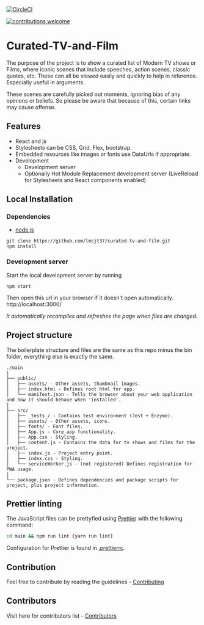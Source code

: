 [![CircleCI](https://circleci.com/gh/lmcjt37/curated-tv-and-film.svg?style=svg)](https://circleci.com/gh/lmcjt37/curated-tv-and-film)

[![contributions welcome](https://img.shields.io/badge/contributions-welcome-brightgreen.svg?style=flat)](https://github.com/lmcjt37/curated-tv-and-film/issues)

# Curated-TV-and-Film

The purpose of the project is to show a curated list of Modern TV shows or Films, where iconic scenes that include speeches, action scenes, classic quotes, etc. These can all be viewed easily and quickly to help in reference. Especially useful in arguments.

These scenes are carefully picked out moments, ignoring bias of any opinions or beliefs. So please be aware that because of this, certain links may cause offense.

## Features

* React and js
* Stylesheets can be CSS, Grid, Flex, bootstrap.
* Embedded resources like images or fonts use DataUrls if appropriate.
* Development
  * Development server
  * Optionally Hot Module Replacement development server (LiveReload for Stylesheets and React components enabled)

## Local Installation

### Dependencies

* [node.js](https://nodejs.org)

```
git clone https://github.com/lmcjt37/curated-tv-and-film.git
npm install
```

### Development server

Start the local development server by running

```
npm start
```

Then open this url in your browser if it doesn't open automatically.
http://localhost:3000/

_It automatically recompiles and refreshes the page when files are changed._

## Project structure

The boilerplate structure and files are the same as this repo minus the bin folder, everything else is exactly the same.

```
./main
|
├── public/
│   ├── assets/ - Other assets, thumbnail images.
│   ├── index.html - Defines root html for app.
│   └── manifest.json - Tells the browser about your web application and how it should behave when 'installed'.
|
├── src/
│   ├── _tests_/ - Contains test environment (Jest + Enzyme).
│   ├── assets/ - Other assets, icons.
│   ├── fonts/ - Font files.
│   ├── App.js - Core app functionality.
│   ├── App.css - Styling.
│   ├── content.js - Contains the data for tv shows and films for the project.
│   ├── index.js - Project entry point.
│   ├── index.css - Styling.
│   └── serviceWorker.js - (not registered) Defines registration for PWA usage.
|
└── package.json - Defines dependencies and package scripts for project, plus project information.
```

## Prettier linting

The JavaScript files can be prettyfied using [Prettier](https://github.com/prettier/prettier) with the following command:

``` bash
cd main && npm run lint (yarn run lint)
```

Configuration for Prettier is found in [.prettierrc](./main/.prettierrc).

## Contribution
Feel free to contribute by reading the guidelines - [Contributing](CONTRIBUTING.md)

## Contributors
Visit here for contributors list - [Contributors](CONTRIBUTORS.md)
